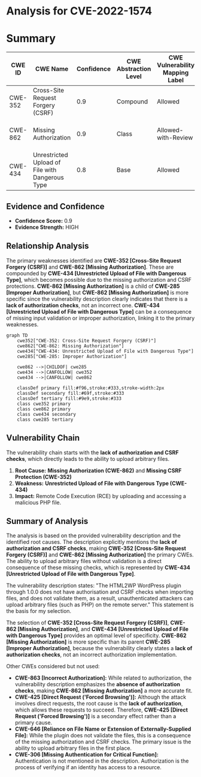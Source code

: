 # Analysis for CVE-2022-1574

# Summary
| CWE ID | CWE Name | Confidence | CWE Abstraction Level | CWE Vulnerability Mapping Label | CWE-Vulnerability Mapping Notes |
|---|---|---|---|---|---|
| CWE-352 | Cross-Site Request Forgery (CSRF) | 0.9 | Compound | Allowed | Primary CWE: **Lack of CSRF Checks** |
| CWE-862 | Missing Authorization | 0.9 | Class | Allowed-with-Review | Primary CWE: **Lack of Authorization Checks** |
| CWE-434 | Unrestricted Upload of File with Dangerous Type | 0.8 | Base | Allowed | Secondary CWE: **Allows Arbitrary File Upload** |

## Evidence and Confidence

*   **Confidence Score:** 0.9
*   **Evidence Strength:** HIGH

## Relationship Analysis
The primary weaknesses identified are **CWE-352 [Cross-Site Request Forgery (CSRF)]** and **CWE-862 [Missing Authorization]**. These are compounded by **CWE-434 [Unrestricted Upload of File with Dangerous Type]**, which becomes possible due to the missing authorization and CSRF protections. **CWE-862 [Missing Authorization]** is a child of **CWE-285 [Improper Authorization]**, but **CWE-862 [Missing Authorization]** is more specific since the vulnerability description clearly indicates that there is a **lack of authorization checks**, not an incorrect one. **CWE-434 [Unrestricted Upload of File with Dangerous Type]** can be a consequence of missing input validation or improper authorization, linking it to the primary weaknesses.

```mermaid
graph TD
    cwe352["CWE-352: Cross-Site Request Forgery (CSRF)"]
    cwe862["CWE-862: Missing Authorization"]
    cwe434["CWE-434: Unrestricted Upload of File with Dangerous Type"]
    cwe285["CWE-285: Improper Authorization"]
    
    cwe862 -->|CHILDOF| cwe285
    cwe434 -->|CANFOLLOW| cwe352
    cwe434 -->|CANFOLLOW| cwe862
    
    classDef primary fill:#f96,stroke:#333,stroke-width:2px
    classDef secondary fill:#69f,stroke:#333
    classDef tertiary fill:#9e9,stroke:#333
    class cwe352 primary
    class cwe862 primary
    class cwe434 secondary
    class cwe285 tertiary
```

## Vulnerability Chain
The vulnerability chain starts with the **lack of authorization and CSRF checks**, which directly leads to the ability to upload arbitrary files.
1.  **Root Cause:** **Missing Authorization (CWE-862)** and **Missing CSRF Protection (CWE-352)**
2.  **Weakness:** **Unrestricted Upload of File with Dangerous Type (CWE-434)**
3.  **Impact:** Remote Code Execution (RCE) by uploading and accessing a malicious PHP file.

## Summary of Analysis
The analysis is based on the provided vulnerability description and the identified root causes. The description explicitly mentions the **lack of authorization and CSRF checks**, making **CWE-352 [Cross-Site Request Forgery (CSRF)]** and **CWE-862 [Missing Authorization]** the primary CWEs. The ability to upload arbitrary files without validation is a direct consequence of these missing checks, which is represented by **CWE-434 [Unrestricted Upload of File with Dangerous Type]**.

The vulnerability description states: "The HTML2WP WordPress plugin through 1.0.0 does not have authorisation and CSRF checks when importing files, and does not validate them, as a result, unauthenticated attackers can upload arbitrary files (such as PHP) on the remote server." This statement is the basis for my selection.

The selection of **CWE-352 [Cross-Site Request Forgery (CSRF)]**, **CWE-862 [Missing Authorization]**, and **CWE-434 [Unrestricted Upload of File with Dangerous Type]** provides an optimal level of specificity. **CWE-862 [Missing Authorization]** is more specific than its parent **CWE-285 [Improper Authorization]**, because the vulnerability clearly states a **lack of authorization checks**, not an incorrect authorization implementation.

Other CWEs considered but not used:

*   **CWE-863 [Incorrect Authorization]:** While related to authorization, the vulnerability description emphasizes the **absence of authorization checks**, making **CWE-862 [Missing Authorization]** a more accurate fit.
*   **CWE-425 [Direct Request ('Forced Browsing')]:** Although the attack involves direct requests, the root cause is the **lack of authorization**, which allows these requests to succeed. Therefore, **CWE-425 [Direct Request ('Forced Browsing')]** is a secondary effect rather than a primary cause.
*   **CWE-646 [Reliance on File Name or Extension of Externally-Supplied File]:** While the plugin does not validate the files, this is a consequence of the missing authorization and CSRF checks. The primary issue is the ability to upload arbitrary files in the first place.
*   **CWE-306 [Missing Authentication for Critical Function]:** Authentication is not mentioned in the description. Authorization is the process of verifying if an identity has access to a resource.